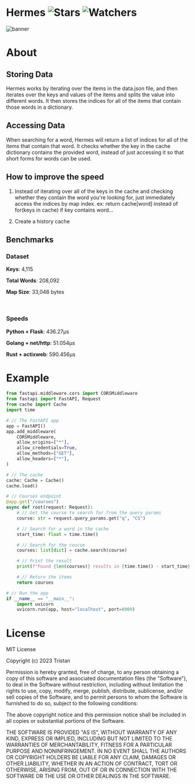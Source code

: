 # Hermes ![Stars](https://img.shields.io/github/stars/realTristan/Hermes?color=brightgreen) ![Watchers](https://img.shields.io/github/watchers/realTristan/Hermes?label=Watchers)
![banner](https://user-images.githubusercontent.com/75189508/230987049-665418b1-3576-49b7-861e-29036859ad8a.png)

# About
## Storing Data
Hermes works by iterating over the items in the data.json file, and then iterates over the keys and values of the items and splits the value into different words. It then stores the indices for all of the items that contain those words in a dictionary.

## Accessing Data
When searching for a word, Hermes will return a list of indices for all of the items that contain that word. It checks whether the key in the cache dictionary contains the provided word, instead of just accessing it so that short forms for words can be used.

## How to improve the speed
1. Instead of iterating over all of the keys in the cache and checking whether they contain the word you're looking for, just immediately access the indices by map index. ex: return cache[word] instead of for(keys in cache) if key contains word...

2. Create a history cache

## Benchmarks
### Dataset
**Keys**: 4,115

**Total Words**: 208,092

**Map Size**: 33,048 bytes

<br>

### Speeds
**Python + Flask**: 436.27µs

**Golang + net/http**: 51.054µs

**Rust + actixweb**: 590.456µs


# Example
```py
from fastapi.middleware.cors import CORSMiddleware
from fastapi import FastAPI, Request
from cache import Cache
import time

# // The FastAPI app
app = FastAPI()
app.add_middleware(
    CORSMiddleware,
    allow_origins=["*"],
    allow_credentials=True,
    allow_methods=["GET"],
    allow_headers=["*"],
)

# // The cache
cache: Cache = Cache()
cache.load()

# // Courses endpoint
@app.get("/courses")
async def root(request: Request):
    # // Get the course to search for from the query params
    course: str = request.query_params.get("q", "CS")

    # // Search for a word in the cache
    start_time: float = time.time()

    # // Search for the course
    courses: list[dict] = cache.search(course)

    # // Print the result
    print(f"Found {len(courses)} results in {time.time() - start_time} seconds")

    # // Return the items
    return courses

# // Run the app
if __name__ == "__main__":
    import uvicorn
    uvicorn.run(app, host="localhost", port=8000)
```

# License
MIT License

Copyright (c) 2023 Tristan

Permission is hereby granted, free of charge, to any person obtaining a copy
of this software and associated documentation files (the "Software"), to deal
in the Software without restriction, including without limitation the rights
to use, copy, modify, merge, publish, distribute, sublicense, and/or sell
copies of the Software, and to permit persons to whom the Software is
furnished to do so, subject to the following conditions:

The above copyright notice and this permission notice shall be included in all
copies or substantial portions of the Software.

THE SOFTWARE IS PROVIDED "AS IS", WITHOUT WARRANTY OF ANY KIND, EXPRESS OR
IMPLIED, INCLUDING BUT NOT LIMITED TO THE WARRANTIES OF MERCHANTABILITY,
FITNESS FOR A PARTICULAR PURPOSE AND NONINFRINGEMENT. IN NO EVENT SHALL THE
AUTHORS OR COPYRIGHT HOLDERS BE LIABLE FOR ANY CLAIM, DAMAGES OR OTHER
LIABILITY, WHETHER IN AN ACTION OF CONTRACT, TORT OR OTHERWISE, ARISING FROM,
OUT OF OR IN CONNECTION WITH THE SOFTWARE OR THE USE OR OTHER DEALINGS IN THE
SOFTWARE.
